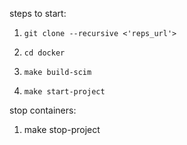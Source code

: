 steps to start:
1. `git clone --recursive <'reps_url'>`

2. `cd docker`
3. `make build-scim`
4. `make start-project`

stop containers:  
1. make stop-project
